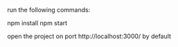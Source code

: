 run the following commands:

npm install
npm start

open the project on port http://localhost:3000/ by default

